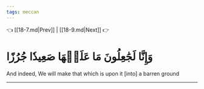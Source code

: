 ```yaml
---
tags: meccan
---
```


👈 [[18-7.md|Prev]] | [[18-9.md|Next]] 👉

# وَإِنَّا لَجَٰعِلُونَ مَا عَلَيۡهَا صَعِيدٗا جُرُزًا

And indeed, We will make that which is upon it [into] a barren ground

---

